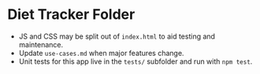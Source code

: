 # Diet Tracker Folder
- JS and CSS may be split out of `index.html` to aid testing and maintenance.
- Update `use-cases.md` when major features change.
- Unit tests for this app live in the `tests/` subfolder and run with `npm test`.

